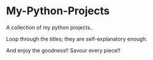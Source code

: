 # My-Python-Projects
A collection of my python projects..


Loop through the titles; they are self-explanatory enough.

And enjoy the goodness!!
Savour every piece!!

